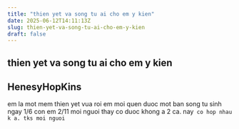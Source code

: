 ```yaml
---
title: "thien yet va song tu ai cho em y kien"
date: 2025-06-12T14:11:13Z
slug: thien-yet-va-song-tu-ai-cho-em-y-kien
draft: false
---
```


## thien yet va song tu ai cho em y kien

## HenesyHopKins

em la mot mem thien yet vua roi em moi quen duoc mot ban song tu sinh ngay 1/6 con em 2/11 moi nguoi thay co duoc khong a 2 ca. nay` co hop nhau k a. tks moi nguoi`